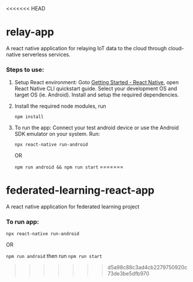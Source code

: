 <<<<<<< HEAD
# relay-app
A react native application for relaying IoT data to the cloud through cloud-native serverless services.

### Steps to use:

1. Setup React environment:
Goto [Getting Started - React Native](https://facebook.github.io/react-native/docs/getting-started.html#android-development-environment.), open React Native CLI quickstart guide. Select your development OS and target OS (ie. Android). Install and setup the required dependencies.

2. Install the required node modules, run

    ``` npm install ```

3. To run the app: 
Connect your test android device or use the Android SDK emulator on your system.
Run:

    ``` npx react-native run-android ```

    OR

    ``` npm run android && npm run start ```
=======
# federated-learning-react-app
A react native application for federated learning project

### To run app:
``` npx react-native run-android ```

OR

``` npm run android ```
then run 
``` npm run start ```
>>>>>>> d5a98c88c3ad4cb2279750920c73de3be5dfb970
